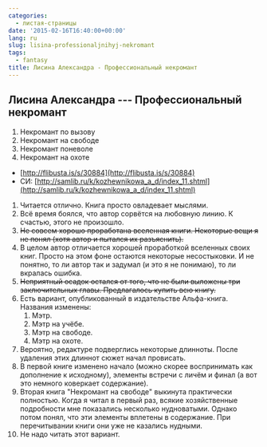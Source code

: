 ```yaml
---
categories:
  - листая-страницы
date: '2015-02-16T16:40:00+00:00'
lang: ru
slug: lisina-professionaljnihyj-nekromant
tags:
  - fantasy
title: Лисина Александра - Профессиональный некромант
---
```





## Лисина Александра --- Профессиональный некромант

1. Некромант по вызову
2. Некромант на свободе
3. Некромант поневоле
4. Некромант на охоте

- [http://flibusta.is/s/30884](http://flibusta.is/s/30884)
- СИ: [http://samlib.ru/k/kozhewnikowa_a_d/index_11.shtml](http://samlib.ru/k/kozhewnikowa_a_d/index_11.shtml)

<!--more-->

1. Читается отлично. Книга просто овладевает мыслями.
2. Всё время боялся, что автор сорвётся на любовную линию. К счастью, этого не произошло.
3. ~~Не совсем хорошо проработана вселенная книги. Некоторые вещи я не понял (хотя автор и пытался их разъяснить).~~
4. В целом автор отличается хорошей проработкой вселенных своих
   книг. Просто на этом фоне остаются некоторые несостыковки. И не
   понятно, то ли автор так и задумал (и это я не понимаю), то ли
   вкралась ошибка.
5. ~~Неприятный осадок остался от того, что не были выложены три заключительных главы. Предлагалось купить всю книгу.~~
6. Есть вариант, опубликованный в издательстве Альфа-книга. Названия изменены:
   1. Мэтр.
   2. Мэтр на учёбе.
   3. Мэтр на свободе.
   4. Мэтр на охоте.
7. Вероятно, редактуре подверглись некоторые длинноты. После удаления этих длиннот сюжет начал провисать.
8. В первой книге изменено начало (можно скорее воспринимать как
   дополнение к исходному), элементы встречи с личём и финал (а вот
   это немного коверкает содержание).
9. Вторая книга "Некромант на свободе" выкинута практически
   полностью. Когда я читал в первый раз, всякие хозяйственные
   подробности мне показались несколько нудноватыми. Однако потом
   понял, что эти элементы вплетены в содержание. При перечитывании
   книги они уже не казались нудными.
10. Не надо читать этот вариант.
